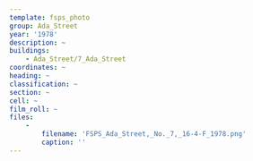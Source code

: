 ```yaml
---
template: fsps_photo
group: Ada_Street
year: '1978'
description: ~
buildings:
    - Ada_Street/7_Ada_Street
coordinates: ~
heading: ~
classification: ~
section: ~
cell: ~
film_roll: ~
files:
    -
        filename: 'FSPS_Ada_Street,_No._7,_16-4-F_1978.png'
        caption: ''
---
```

